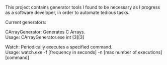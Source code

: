 This project contains generator tools I found to be necessary as I progress as a software developer, in order to automate tedious tasks.  
  
Current generators:  
  
CArrayGenerator: Generates C Arrays.  
    Usage: CArrayGenerator.exe int [3][3]  
  
Watch: Periodically executes a specified command.  
	Usage: watch.exe -f [frequency in seconds] -n [max number of executions] [command]  